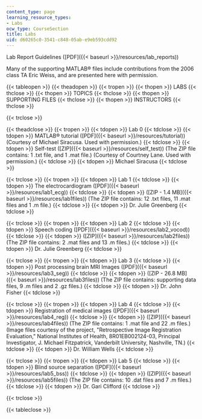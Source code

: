 ```yaml
---
content_type: page
learning_resource_types:
- Labs
ocw_type: CourseSection
title: Labs
uid: d60265c0-3541-c848-05ab-e9eb593cdd92
---
```


Lab Report Guidelines ([PDF]({{< baseurl >}}/resources/lab_reports))

Many of the supporting MATLAB® files include contributions from the 2006 class TA Eric Weiss, and are presented here with permission.

{{< tableopen >}}
{{< theadopen >}}
{{< tropen >}}
{{< thopen >}}
LABS
{{< thclose >}}
{{< thopen >}}
TOPICS
{{< thclose >}}
{{< thopen >}}
SUPPORTING FILES
{{< thclose >}}
{{< thopen >}}
INSTRUCTORS
{{< thclose >}}

{{< trclose >}}

{{< theadclose >}}
{{< tropen >}}
{{< tdopen >}}
Lab 0
{{< tdclose >}}
{{< tdopen >}}
MATLAB® tutorial ([PDF]({{< baseurl >}}/resources/tutorial)) (Courtesy of Michael Siracusa. Used with permission.)
{{< tdclose >}}
{{< tdopen >}}
Self-test ([ZIP]({{< baseurl >}}/resources/self_test)) (The ZIP file contains: 1 .txt file, and 1 .mat file.) (Courtesy of Courtney Lane. Used with permission.)
{{< tdclose >}}
{{< tdopen >}}
Michael Siracusa
{{< tdclose >}}

{{< trclose >}}
{{< tropen >}}
{{< tdopen >}}
Lab 1
{{< tdclose >}}
{{< tdopen >}}
The electrocardiogram ([PDF]({{< baseurl >}}/resources/lab1_ecg))
{{< tdclose >}}
{{< tdopen >}}
([ZIP - 1.4 MB]({{< baseurl >}}/resources/lab1files)) (The ZIP file contains: 12 .txt files, 11 .mat files and 1 .m file.)
{{< tdclose >}}
{{< tdopen >}}
Dr. Julie Greenberg
{{< tdclose >}}

{{< trclose >}}
{{< tropen >}}
{{< tdopen >}}
Lab 2
{{< tdclose >}}
{{< tdopen >}}
Speech coding ([PDF]({{< baseurl >}}/resources/lab2_vocod))
{{< tdclose >}}
{{< tdopen >}}
([ZIP]({{< baseurl >}}/resources/lab2files)) (The ZIP file contains: 2 .mat files and 13 .m files.)
{{< tdclose >}}
{{< tdopen >}}
Dr. Julie Greenberg
{{< tdclose >}}

{{< trclose >}}
{{< tropen >}}
{{< tdopen >}}
Lab 3
{{< tdclose >}}
{{< tdopen >}}
Post processing brain MRI Images ([PDF]({{< baseurl >}}/resources/lab3_seg))
{{< tdclose >}}
{{< tdopen >}}
([ZIP - 26.8 MB]({{< baseurl >}}/resources/lab3files)) (The ZIP file contains: supporting data files, 9 .m files and 2 .gz files.)
{{< tdclose >}}
{{< tdopen >}}
Dr. John Fisher
{{< tdclose >}}

{{< trclose >}}
{{< tropen >}}
{{< tdopen >}}
Lab 4
{{< tdclose >}}
{{< tdopen >}}
Registration of medical images ([PDF]({{< baseurl >}}/resources/lab4_reg))
{{< tdclose >}}
{{< tdopen >}}
([ZIP]({{< baseurl >}}/resources/lab4files)) (The ZIP file contains: 1 .mat file and 22 .m files.) (Image files courtesy of the project, "Retrospective Image Registration Evaluation," National Institutes of Health, 8R01EB002124-03, Principal Investigator, J. Michael Fitzpatrick, Vanderbilt University, Nashville, TN.)
{{< tdclose >}}
{{< tdopen >}}
Dr. William Wells
{{< tdclose >}}

{{< trclose >}}
{{< tropen >}}
{{< tdopen >}}
Lab 5
{{< tdclose >}}
{{< tdopen >}}
Blind source separation ([PDF]({{< baseurl >}}/resources/lab5_bss))
{{< tdclose >}}
{{< tdopen >}}
([ZIP]({{< baseurl >}}/resources/lab5files)) (The ZIP file contains: 10 .dat files and 7 .m files.)
{{< tdclose >}}
{{< tdopen >}}
Dr. Gari Clifford
{{< tdclose >}}

{{< trclose >}}

{{< tableclose >}}